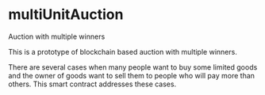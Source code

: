 # multiUnitAuction
Auction with multiple winners

This is a prototype of blockchain based auction with multiple winners.

There are several cases when many people want to buy some limited goods and the owner of goods want to sell them to people who will pay more than others. This smart contract addresses these cases.
